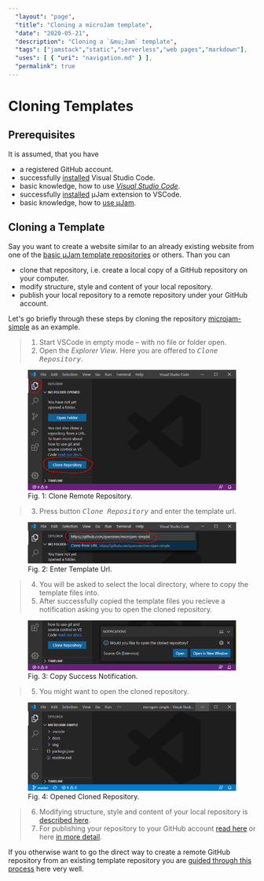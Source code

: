 ```yaml
---
  "layout": "page",
  "title": "Cloning a microJam template",
  "date": "2020-05-21",
  "description": "Cloning a `&mu;Jam` template",
  "tags": ["jamstack","static","serverless","web pages","markdown"],
  "uses": [ { "uri": "navigation.md" } ],
  "permalink": true
---
```


# Cloning Templates

## Prerequisites

It is assumed, that you have
* a registered GitHub account.
* successfully [installed](https://code.visualstudio.com/Download) Visual Studio Code.
* basic knowledge, how to use [*Visual Studio Code*](https://code.visualstudio.com/).
* successfully [installed](https://marketplace.visualstudio.com/items?itemName=goessner.microjam) &mu;Jam extension to VSCode.
* basic knowledge, how to [use &mu;Jam](./usage.html).

## Cloning a Template

Say you want to create a website similar to an already existing website from one of the [basic &mu;Jam template repositories](./usage.html#templates) or others. Than you can

* clone that repository, i.e. create a local copy of a GitHub repository on your computer.
* modify structure, style and content of your local repository.
* publish your local repository to a remote repository under your GitHub account.

Let's go briefly through these steps by cloning the repository [microjam-simple](https://github.com/goessner/microjam-simple) as an example.

> 1. Start VSCode in empty mode &ndash; with no file or folder open.
> 2. Open the *Explorer View*. Here you are offered to  <kbd>*Clone Repository*</kbd>.

<figure>
  <img src="./img/mu-jam.clone.01.png" alt="open empty VSCode">
  <figcaption>Fig. 1: Clone Remote Repository.</figcaption>
</figure>

> 3. Press button <kbd>*Clone Repository*</kbd> and enter the template url.

<figure>
  <img src="./img/mu-jam.clone.02.png" alt="enter template url">
  <figcaption>Fig. 2: Enter Template Url.</figcaption>
</figure>

> 4. You will be asked to select the local directory, where to copy the template files into.
> 5. After successfully copied the template files you recieve a notification asking you to open the cloned repository.

<figure>
  <img src="./img/mu-jam.clone.03.png" alt="copy success notification">
  <figcaption>Fig. 3: Copy Success Notification.</figcaption>
</figure>

> 5. You might want to open the cloned repository.

<figure>
  <img src="./img/mu-jam.clone.04.png" alt="Open cloned repository">
  <figcaption>Fig. 4: Opened Cloned Repository.</figcaption>
</figure>

> 6. Modifying structure, style and content of your local repository is [described here](file:///C:/git/microjam/docs/usage.html#usage). 
> 7. For publishing your repository to your GitHub account [read here](./usage.html#usage) or here [in more detail](./installationGuide.html#publish-to-the-world).

If you otherwise want to go the direct way to create a remote GitHub repository from an existing template repository you are [guided through this process](https://help.github.com/en/github/creating-cloning-and-archiving-repositories/creating-a-repository-from-a-template) here very well.
